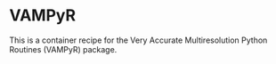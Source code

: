 # VAMPyR
This is a container recipe for the Very Accurate Multiresolution Python Routines (VAMPyR) package.
